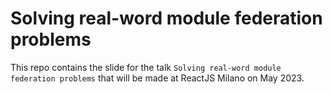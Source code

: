 # Solving real-word module federation problems

This repo contains the slide for the talk `Solving real-word module federation problems` that will be made at ReactJS Milano on May 2023.
